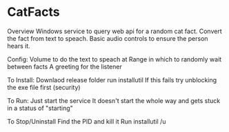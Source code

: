 # CatFacts
Overview
  Windows service to query web api for a random cat fact. Convert the fact from text to speach. Basic audio controls to ensure the person hears it.

Config:
  Volume to do the text to speach at
  Range in which to randomly wait between facts
  A greeting for the listener
  
To Install:
  Downlaod release folder
  run installutil <Path to exe>
    If this fails try unblocking the exe file first (security)
  
To Run:
  Just start the service
  It doesn't start the whole way and gets stuck in a status of "starting"
  
To Stop/Uninstall
  Find the PID and kill it
  Run installutil /u <Path to exe>
